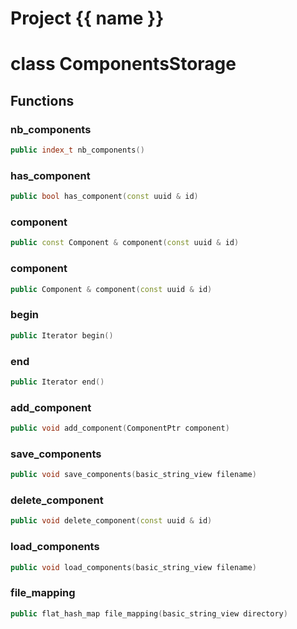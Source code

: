 <script setup>
import {useRoute} from 'vitepress'
const {path} = useRoute()
const tokens = path.split('/')
const words = tokens[2].split('-');
for (let i = 0; i < words.length; i++) {
    words[i] = words[i].charAt(0).toUpperCase() + words[i].slice(1);
    words[i] = words[i].replace('geode', 'Geode')
}
const name = words.join('-');
</script>
# Project {{ name }}

# class ComponentsStorage


## Functions

### nb_components

```cpp
public index_t nb_components()
```


### has_component

```cpp
public bool has_component(const uuid & id)
```


### component

```cpp
public const Component & component(const uuid & id)
```


### component

```cpp
public Component & component(const uuid & id)
```


### begin

```cpp
public Iterator begin()
```


### end

```cpp
public Iterator end()
```


### add_component

```cpp
public void add_component(ComponentPtr component)
```


### save_components

```cpp
public void save_components(basic_string_view filename)
```


### delete_component

```cpp
public void delete_component(const uuid & id)
```


### load_components

```cpp
public void load_components(basic_string_view filename)
```


### file_mapping

```cpp
public flat_hash_map file_mapping(basic_string_view directory)
```




